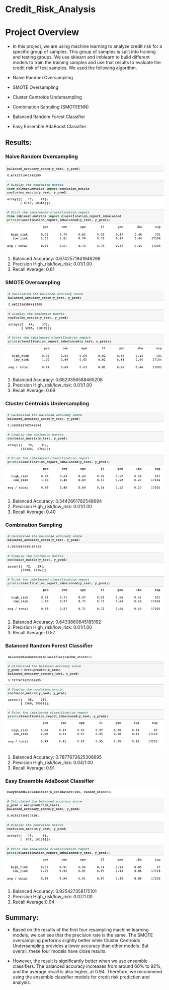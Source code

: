 # Credit_Risk_Analysis

# Project Overview 
- In this project, we are using machine learning to analyze credit risk for a specific group of samples. This group of samples is split into training and testing groups. We use sklearn and imblearn to build different models to train the training samples and use that results to evaluate the credit risk of test samples. We used the following algorithm.

- Naive Random Oversampling
- SMOTE Oversampling
- Cluster Centroids Undersampling
- Combination Sampling (SMOTEENN)
- Balanced Random Forest Classifier
- Easy Ensemble AdaBoost Classifier

## Results: 

### Naive Random Oversampling
![01](images/1-1Naive_Random_Oversampling.png)

1. Balanced Accuracy: 0.6742571941946299
2. Precision High_risk/low_risk: 0.01/1.00
3. Recall Average: 0.61

### SMOTE Oversampling
![02](images/1-2SMOTE_oversampling.png)

1. Balanced Accuracy: 0.6623356588465208
2. Precision High_risk/low_risk: 0.01/1.00
3. Recall Average: 0.69

### Cluster Centroids Undersampling
![03](images/1-3ClusterCentroids_undersampling.png)

1. Balanced Accuracy: 0.5442661782548694
2. Precision High_risk/low_risk: 0.01/1.00
3. Recall Average: 0.40

### Combination Sampling
![04](images/2-1Combination_OverandUnder_Sampling.png)

1. Balanced Accuracy: 0.6433860645185192
2. Precision High_risk/low_risk:  0.01/1.00
3. Recall Average: 0.57

### Balanced Random Forest Classifier
![05](images/3-1BalancedRandom.png)

1. Balanced Accuracy: 0.7877672625306695
2. Precision High_risk/low_risk: 0.04/1.00
3. Recall Average: 0.91

### Easy Ensemble AdaBoost Classifier
![06](images/3-2easyEnsemble.png)

1. Balanced Accuracy: 0.925427358175101
2. Precision High_risk/low_risk: 0.07/1.00
3. Recall Average:0.94

## Summary: 
- Based on the results of the first four resampling machine learning models, we can see that the precision rate is the same. The SMOTE oversampling performs slightly better while Cluster Centroids Undersampling provides a lower accuracy than other models. But overall, these four models have close results.

- However, the result is significantly better when we use ensemble classifiers. The balanced accuracy increases from around 60% to 92%, and the average recall is also higher, at 0.94. Therefore, we recommend using the ensemble classifier models for credit risk prediction and analysis.
